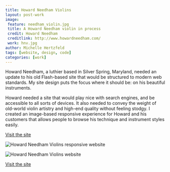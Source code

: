 ```yaml
---
title: Howard Needham Violins
layout: post-work
image:
 feature: needham_violin.jpg
 title: A Howard Needham violin in process
 credit: Howard Needham
 creditlink: http://www.howardneedham.com/
 work: hnv.jpg
author: Michelle Hertzfeld
tags: [website, design, code]
categories: [work]
---
```

Howard Needham, a luthier based in Silver Spring, Maryland, needed an update to his old Flash-based site that would be structured to modern web standards. My site design puts the focus where it should be: on his beautiful instruments.<!--more-->

Howard needed a site that would play nice with search engines, and be accessible to all sorts of devices. It also needed to convey the weight of old-world violin artistry and high-end quality without feeling stodgy. I created an image-based responsive experience for Howard and his customers that allows people to browse his technique and instrument styles easily.

[Visit the site](http://www.howardneedham.com/)

![Howard Needham Violins responsive website](https://meiqimichelle.github.io/mhertzfeld/assets/img/needham_responsive.jpg)

![Howard Needham Violins website](https://meiqimichelle.github.io/mhertzfeld/assets/img/needham_site.jpg)

 [Visit the site](http://www.howardneedham.com/)
